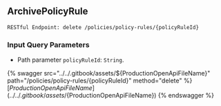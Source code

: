 
## ArchivePolicyRule
`RESTful Endpoint: delete /policies/policy-rules/{policyRuleId}`



### Input Query Parameters
* Path parameter `policyRuleId`: `String`.  
  


{% swagger src="../../.gitbook/assets/${ProductionOpenApiFileName}" path="/policies/policy-rules/{policyRuleId}" method="delete" %}
[${ProductionOpenApiFileName}](../../.gitbook/assets/${ProductionOpenApiFileName})
{% endswagger %}
